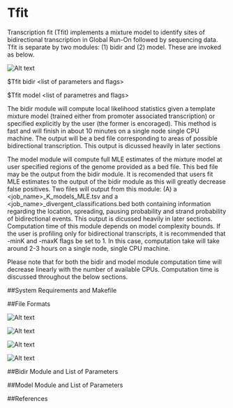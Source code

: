 # Tfit
Transcription fit (Tfit) implements a mixture model to identify sites of bidirectional transcription in Global Run-On followed by sequencing data. Tfit is separate by two modules: (1) bidir and (2) model. These are invoked as below. 

![Alt text](https://github.com/azofeifa/Tfit/blob/master/images/Example_Snapshot.png)

$Tfit bidir \<list of parameters and flags\>

$Tfit model \<list of parametres and flags\>

The bidir module will compute local likelihood statistics given a template mixture model (trained either from promoter associated transcription) or specified explicitly by the user (the former is encoraged). This method is fast and will finish in about 10 minutes on a single node single CPU machine. The output will be a bed file corresponding to areas of possible bidirectional transcription. This output is dicussed heavily in later sections

The model module will compute full MLE estimates of the mixture model at user specified regions of the genome provided as a bed file. This bed file may be the output from the bidir module. It is recomended that users fit MLE estimates to the output of the bidir module as this will greatly decrease false positives. Two files will output from this module: (A) a \<job_name\>_K_models_MLE.tsv and a \<job_name\>_divergent_classifications.bed both containing information regarding the location, spreading, pausing probability and strand probability of bidirectional events. This output is dicussed heavily in later sections. Computation time of this module depends on model complexity bounds. If the user is profiling only for bidirectional transcripts, it is recommended that -minK and -maxK flags be set to 1. In this case, computation take will take around 2-3 hours on a single node, single CPU machine.  

Please note that for both the bidir and model module computation time will decrease linearly with the number of available CPUs. Computation time is discussed throughout the below sections.  

##System Requirements and Makefile

##File Formats

![Alt text](https://github.com/azofeifa/Tfit/blob/master/images/bedgraph_single_example.png)

![Alt text](https://github.com/azofeifa/Tfit/blob/master/images/bedgraph_joint_example.png)

![Alt text](https://github.com/azofeifa/Tfit/blob/master/images/bed_file_example.png)

![Alt text](https://github.com/azofeifa/Tfit/blob/master/images/config_file_example.png)

##Bidir Module and List of Parameters 

##Model Module and List of Parameters

##References



